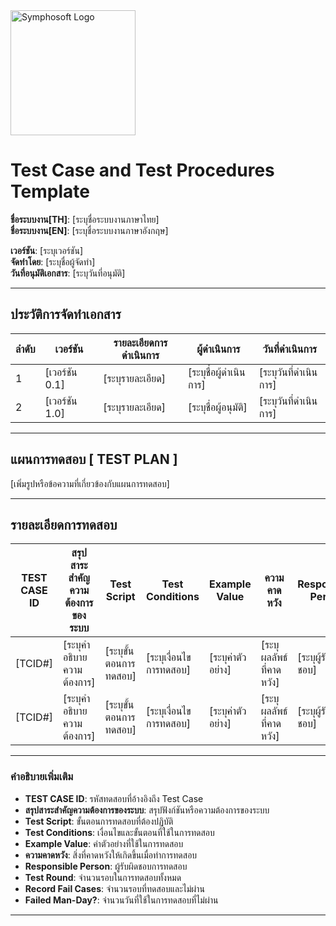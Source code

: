<img src="https://www.symphosoft.com/logo/symphosoftLogo.png" alt="Symphosoft Logo" width="200"/>

# Test Case and Test Procedures Template  
**ชื่อระบบงาน[TH]**: [ระบุชื่อระบบงานภาษาไทย]  
**ชื่อระบบงาน[EN]**: [ระบุชื่อระบบงานภาษาอังกฤษ]  

**เวอร์ชัน**: [ระบุเวอร์ชัน]  
**จัดทำโดย**: [ระบุชื่อผู้จัดทำ]  
**วันที่อนุมัติเอกสาร**: [ระบุวันที่อนุมัติ]  

---

## ประวัติการจัดทำเอกสาร

| ลำดับ | เวอร์ชัน | รายละเอียดการดำเนินการ                       | ผู้ดำเนินการ         | วันที่ดำเนินการ       |
|-------|----------|-----------------------------------------------|----------------------|-----------------------|
| 1     | [เวอร์ชัน 0.1] | [ระบุรายละเอียด]                          | [ระบุชื่อผู้ดำเนินการ] | [ระบุวันที่ดำเนินการ] |
| 2     | [เวอร์ชัน 1.0] | [ระบุรายละเอียด]                          | [ระบุชื่อผู้อนุมัติ]  | [ระบุวันที่ดำเนินการ] |

---

## แผนการทดสอบ [ TEST PLAN ]  

[เพิ่มรูปหรือข้อความที่เกี่ยวข้องกับแผนการทดสอบ]

---

## รายละเอียดการทดสอบ

| TEST CASE ID | สรุปสาระสำคัญความต้องการของระบบ                   | Test Script                                   | Test Conditions                                | Example Value                                 | ความคาดหวัง                                      | Responsible Person                     | Test Round | Record Fail Cases | Failed Man-Day? |
|--------------|-----------------------------------------------------|-----------------------------------------------|-----------------------------------------------|-----------------------------------------------|--------------------------------------------------|---------------------------------------|------------|-------------------|-----------------|
| [TCID#]      | [ระบุคำอธิบายความต้องการ]                         | [ระบุขั้นตอนการทดสอบ]                        | [ระบุเงื่อนไขการทดสอบ]                       | [ระบุค่าตัวอย่าง]                              | [ระบุผลลัพธ์ที่คาดหวัง]                         | [ระบุผู้รับผิดชอบ]                   | [ระบุรอบ]  | [จำนวนรอบที่ไม่ผ่าน] | [จำนวนวัน]      |
| [TCID#]      | [ระบุคำอธิบายความต้องการ]                         | [ระบุขั้นตอนการทดสอบ]                        | [ระบุเงื่อนไขการทดสอบ]                       | [ระบุค่าตัวอย่าง]                              | [ระบุผลลัพธ์ที่คาดหวัง]                         | [ระบุผู้รับผิดชอบ]                   | [ระบุรอบ]  | [จำนวนรอบที่ไม่ผ่าน] | [จำนวนวัน]      |

---

### คำอธิบายเพิ่มเติม  
- **TEST CASE ID**: รหัสทดสอบที่อ้างอิงถึง Test Case  
- **สรุปสาระสำคัญความต้องการของระบบ**: สรุปฟังก์ชันหรือความต้องการของระบบ  
- **Test Script**: ขั้นตอนการทดสอบที่ต้องปฏิบัติ  
- **Test Conditions**: เงื่อนไขและขั้นตอนที่ใช้ในการทดสอบ  
- **Example Value**: ค่าตัวอย่างที่ใช้ในการทดสอบ  
- **ความคาดหวัง**: สิ่งที่คาดหวังให้เกิดขึ้นเมื่อทำการทดสอบ  
- **Responsible Person**: ผู้รับผิดชอบการทดสอบ  
- **Test Round**: จำนวนรอบในการทดสอบทั้งหมด  
- **Record Fail Cases**: จำนวนรอบที่ทดสอบและไม่ผ่าน  
- **Failed Man-Day?**: จำนวนวันที่ใช้ในการทดสอบที่ไม่ผ่าน  

---  